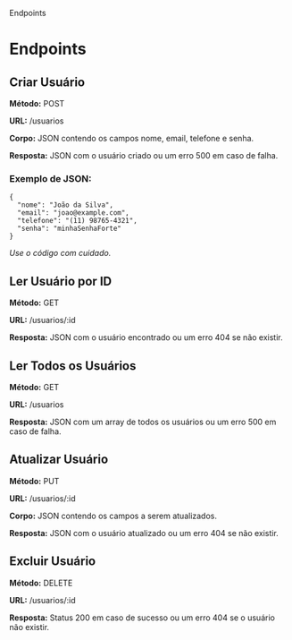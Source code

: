 Endpoints

Endpoints
=========

Criar Usuário
-------------

**Método:** POST

**URL:** /usuarios

**Corpo:** JSON contendo os campos nome, email, telefone e senha.

**Resposta:** JSON com o usuário criado ou um erro 500 em caso de falha.

### Exemplo de JSON:

    {
      "nome": "João da Silva",
      "email": "joao@example.com",
      "telefone": "(11) 98765-4321",
      "senha": "minhaSenhaForte"
    }

_Use o código com cuidado._

Ler Usuário por ID
------------------

**Método:** GET

**URL:** /usuarios/:id

**Resposta:** JSON com o usuário encontrado ou um erro 404 se não existir.

Ler Todos os Usuários
---------------------

**Método:** GET

**URL:** /usuarios

**Resposta:** JSON com um array de todos os usuários ou um erro 500 em caso de falha.

Atualizar Usuário
-----------------

**Método:** PUT

**URL:** /usuarios/:id

**Corpo:** JSON contendo os campos a serem atualizados.

**Resposta:** JSON com o usuário atualizado ou um erro 404 se não existir.

Excluir Usuário
---------------

**Método:** DELETE

**URL:** /usuarios/:id

**Resposta:** Status 200 em caso de sucesso ou um erro 404 se o usuário não existir.
